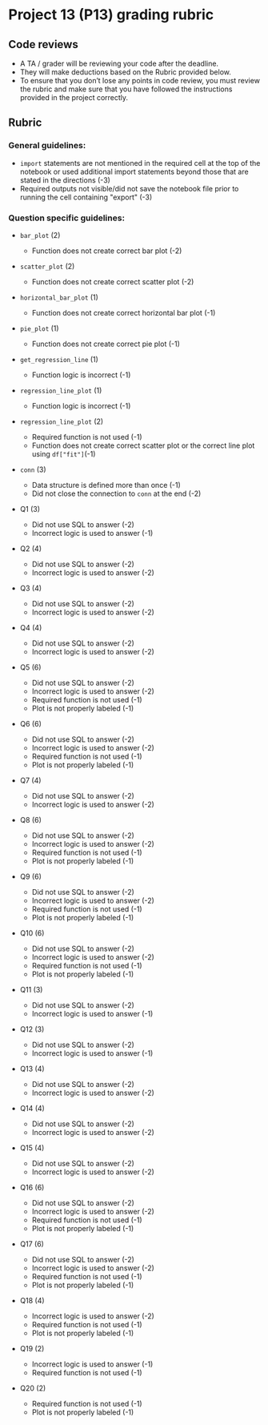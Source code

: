 # Project 13 (P13) grading rubric

## Code reviews

- A TA / grader will be reviewing your code after the deadline.
- They will make deductions based on the Rubric provided below.
- To ensure that you don’t lose any points in code review, you must review the rubric and make sure that you have followed the instructions provided in the project correctly.

## Rubric

### General guidelines:

- `import` statements are not mentioned in the required cell at the top of the notebook or used additional import statements beyond those that are stated in the directions (-3)
- Required outputs not visible/did not save the notebook file prior to running the cell containing "export" (-3)

### Question specific guidelines:

- `bar_plot` (2)
	- Function does not create correct bar plot (-2)

- `scatter_plot` (2)
	- Function does not create correct scatter plot (-2)

- `horizontal_bar_plot` (1)
	- Function does not create correct horizontal bar plot (-1)

- `pie_plot` (1)
	- Function does not create correct pie plot (-1)

- `get_regression_line` (1)
	- Function logic is incorrect (-1)

- `regression_line_plot` (1)
	- Function logic is incorrect (-1)

- `regression_line_plot` (2)
	- Required function is not used  (-1)
	- Function does not create correct scatter plot or the correct line plot using `df["fit"]`(-1)

- `conn` (3)
	- Data structure is defined more than once (-1)
	- Did not close the connection to `conn` at the end (-2)

- Q1 (3)
	- Did not use SQL to answer (-2)
	- Incorrect logic is used to answer (-1)

- Q2 (4)
	- Did not use SQL to answer (-2)
	- Incorrect logic is used to answer (-2)

- Q3 (4)
	- Did not use SQL to answer (-2)
	- Incorrect logic is used to answer (-2)

- Q4 (4)
	- Did not use SQL to answer (-2)
	- Incorrect logic is used to answer (-2)

- Q5 (6)
	- Did not use SQL to answer (-2)
	- Incorrect logic is used to answer (-2)
	- Required function is not used (-1)
	- Plot is not properly labeled (-1)

- Q6 (6)
	- Did not use SQL to answer (-2)
	- Incorrect logic is used to answer (-2)
	- Required function is not used (-1)
	- Plot is not properly labeled (-1)

- Q7 (4)
	- Did not use SQL to answer (-2)
	- Incorrect logic is used to answer (-2)

- Q8 (6)
	- Did not use SQL to answer (-2)
	- Incorrect logic is used to answer (-2)
	- Required function is not used (-1)
	- Plot is not properly labeled (-1)

- Q9 (6)
	- Did not use SQL to answer (-2)
	- Incorrect logic is used to answer (-2)
	- Required function is not used (-1)
	- Plot is not properly labeled (-1)

- Q10 (6)
	- Did not use SQL to answer (-2)
	- Incorrect logic is used to answer (-2)
	- Required function is not used (-1)
	- Plot is not properly labeled (-1)

- Q11 (3)
	- Did not use SQL to answer (-2)
	- Incorrect logic is used to answer (-1)

- Q12 (3)
	- Did not use SQL to answer (-2)
	- Incorrect logic is used to answer (-1)

- Q13 (4)
	- Did not use SQL to answer (-2)
	- Incorrect logic is used to answer (-2)

- Q14 (4)
	- Did not use SQL to answer (-2)
	- Incorrect logic is used to answer (-2)

- Q15 (4)
	- Did not use SQL to answer (-2)
	- Incorrect logic is used to answer (-2)

- Q16 (6)
	- Did not use SQL to answer (-2)
	- Incorrect logic is used to answer (-2)
	- Required function is not used (-1)
	- Plot is not properly labeled (-1)

- Q17 (6)
	- Did not use SQL to answer (-2)
	- Incorrect logic is used to answer (-2)
	- Required function is not used (-1)
	- Plot is not properly labeled (-1)

- Q18 (4)
	- Incorrect logic is used to answer (-2)
	- Required function is not used (-1)
	- Plot is not properly labeled (-1)

- Q19 (2)
	- Incorrect logic is used to answer (-1)
	- Required function is not used (-1)

- Q20 (2)
	- Required function is not used (-1)
	- Plot is not properly labeled (-1)
